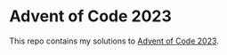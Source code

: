 # Advent of Code 2023

This repo contains my solutions to [Advent of Code 2023](https://adventofcode.com/2023).
